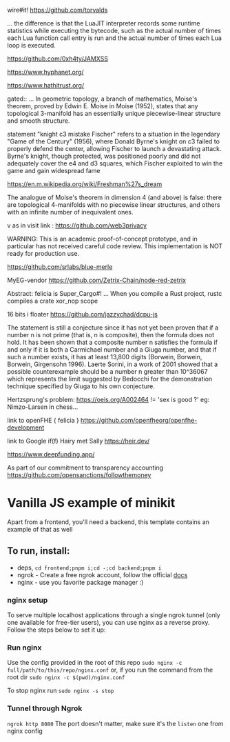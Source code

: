 wire#it!
https://github.com/torvalds

...
the difference is that the LuaJIT interpreter records some runtime statistics while executing the bytecode, such as the actual number of times each Lua function call entry is run and the actual number of times each Lua loop is executed.

https://github.com/0xh4ty/JAMXSS

https://www.hyphanet.org/

https://www.hathitrust.org/

gated::
...
In geometric topology, a branch of mathematics, Moise's theorem, proved by Edwin E. Moise in Moise (1952), states that any topological 3-manifold has an essentially unique piecewise-linear structure and smooth structure.

statement "knight c3 mistake Fischer" refers to a situation in the legendary "Game of the Century" (1956), where Donald Byrne's knight on c3 failed to properly defend the center, allowing Fischer to launch a devastating attack. Byrne's knight, though protected, was positioned poorly and did not adequately cover the e4 and d3 squares, which Fischer exploited to win the game and gain widespread fame

https://en.m.wikipedia.org/wiki/Freshman%27s_dream

The analogue of Moise's theorem in dimension 4 (and above) is false: there are topological 4-manifolds with no piecewise linear structures, and others with an infinite number of inequivalent ones.

v as in visit link :
https://github.com/web3privacy

WARNING: This is an academic proof-of-concept prototype, and in particular has not received careful code review. This implementation is NOT ready for production use.

https://github.com/srlabs/blue-merle

MyEG-vendor
https://github.com/Zetrix-Chain/node-red-zetrix

Abstract: felicia is Super_Cargo#!
...
When you compile a Rust project, rustc compiles a crate xor_nop scope

16 bits i floater
https://github.com/jazzychad/dcpu-js

The statement is still a conjecture since it has not yet been proven that if a number n is not prime (that is, n is composite), then the formula does not hold. It has been shown that a composite number n satisfies the formula if and only if it is both a Carmichael number and a Giuga number, and that if such a number exists, it has at least 13,800 digits (Borwein, Borwein, Borwein, Girgensohn 1996). Laerte Sorini, in a work of 2001 showed that a possible counterexample should be a number n greater than  10^36067 which represents the limit suggested by Bedocchi for the demonstration technique specified by Giuga to his own conjecture.

Hertzsprung's problem:
https://oeis.org/A002464
!= 'sex is good ?'
eg: Nimzo-Larsen in chess...

link to openFHE { felicia }
https://github.com/openfheorg/openfhe-development

link to Google if(f) Hairy met Sally
https://heir.dev/

https://www.deepfunding.app/

As part of our commitment to transparency accounting
https://github.com/opensanctions/followthemoney

# Vanilla JS example of minikit

Apart from a frontend, you'll need a backend, this template contains an example of that as well

## To run, install:

- deps, `cd frontend;pnpm i;cd -;cd backend;pnpm i`
- ngrok - Create a free ngrok account, follow the official [docs](https://ngrok.com/docs/getting-started/)
- nginx - use you favorite package manager :)

### nginx setup

To serve multiple localhost applications through a single ngrok tunnel (only one available for free-tier users), you can use nginx as a reverse proxy. Follow the steps below to set it up:

### Run nginx

Use the config provided in the root of this repo
`sudo nginx -c full/path/to/this/repo/nginx.conf`
or, if you run the command from the root dir
`sudo nginx -c $(pwd)/nginx.conf`

To stop nginx run `sudo nginx -s stop`

### Tunnel through Ngrok

`ngrok http 8080`
The port doesn't matter, make sure it's the `listen` one from nginx config

